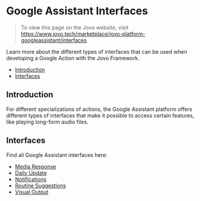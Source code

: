 # Google Assistant Interfaces

> To view this page on the Jovo website, visit https://www.jovo.tech/marketplace/jovo-platform-googleassistant/interfaces

Learn more about the different types of interfaces that can be used when developing a Google Action with the Jovo Framework.

* [Introduction](#introduction)
* [Interfaces](#interfaces)

## Introduction

For different specializations of actions, the Google Assistant platform offers different types of interfaces that make it possible to access certain features, like playing long-form audio files.


## Interfaces

Find all Google Assistant interfaces here:

* [Media Response](https://www.jovo.tech/marketplace/jovo-platform-googleassistant/interfaces/media-response)
* [Daily Update](https://www.jovo.tech/marketplace/jovo-platform-googleassistant/interfaces/daily-updates)
* [Notifications](https://www.jovo.tech/marketplace/jovo-platform-googleassistant/interfaces/notifications)
* [Routine Suggestions](https://www.jovo.tech/marketplace/jovo-platform-googleassistant/interfaces/routine-suggestions)
* [Visual Output](https://www.jovo.tech/marketplace/jovo-platform-googleassistant/interfaces/visual-output)